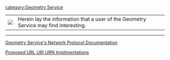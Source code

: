[category:Geometry Service](category:Geometry_Service.md)

|                                        |                                                                                      |
|----------------------------------------|--------------------------------------------------------------------------------------|
| ![](Users_128px.png) | Herein lay the information that a user of the Geometry Service may find interesting. |

------------------------------------------------------------------------

[Geometry Service's Network Protocol
Documentation](GeometryServiceNetworkProtocol.md)

[Proposed URL URI URN
Implimentations](URL_URI_URN_Implimentations.md)
